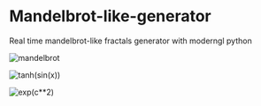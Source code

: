 # Mandelbrot-like-generator
Real time mandelbrot-like fractals generator with moderngl python

![mandelbrot](https://user-images.githubusercontent.com/62544756/185677174-c7f489c4-5373-41ec-9b21-ac72ccc7aa69.png)

![tanh(sin(x))](https://user-images.githubusercontent.com/62544756/185677011-7819dfb8-3367-45bf-b0ae-c264d21835d4.png)

![exp(c**2)](https://user-images.githubusercontent.com/62544756/185677096-1920ba1e-0b8d-4368-a8fe-38b3b1bf0082.png)

